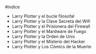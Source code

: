 #índice

* Larry Plotter y el bucle filosofal
* Larry Plotter y la Clave Secreta del Wifi
* Larry Plotter y el Prisionera del Firewall
* Larry Plotter y el Mardware de Fuego
* Larry Plotter y la Orden de Unix
* Larry Plotter y el Misterio del Hacker
* Larry Plotter y Los Cómics de la Muerte
